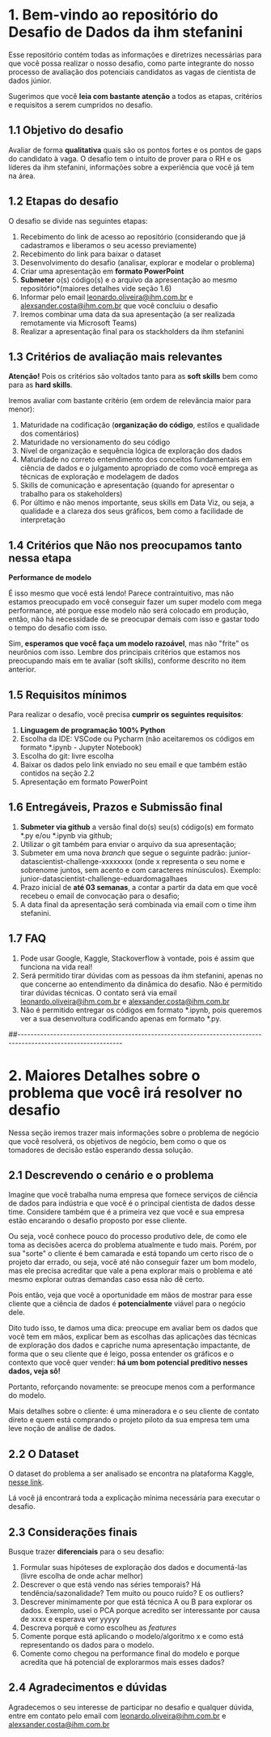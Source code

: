 # 1. Bem-vindo ao repositório do Desafio de Dados da ihm stefanini

Esse repositório contém todas as informações e diretrizes necessárias para que você possa realizar o nosso desafio, como parte integrante do nosso processo de avaliação dos potenciais candidatos as vagas de cientista de dados júnior.

Sugerimos que você **leia com bastante atenção** a todos as etapas, critérios e requisitos a serem cumpridos no desafio.

## 1.1 Objetivo do desafio

Avaliar de forma **qualitativa** quais são os pontos fortes e os pontos de gaps do candidato à vaga.
O desafio tem o intuito de prover para o RH e os líderes da ihm stefanini, informações sobre a experiência que você já tem na área. 

## 1.2 Etapas do desafio

O desafio se divide nas seguintes etapas:

1. Recebimento do link de acesso ao repositório (considerando que já cadastramos e liberamos o seu acesso previamente)
1. Recebimento do link para baixar o dataset
1. Desenvolvimento do desafio (analisar, explorar e modelar o problema)
1. Criar uma apresentação em **formato PowerPoint**
1. **Submeter** o(s) código(s) e o arquivo da apresentação ao mesmo repositório*(maiores detalhes vide seção 1.6)
1. Informar pelo email leonardo.oliveira@ihm.com.br e alexsander.costa@ihm.com.br que você concluiu o desafio
1. Iremos combinar uma data da sua apresentação (a ser realizada remotamente via Microsoft Teams)
1. Realizar a apresentação final para os stackholders da ihm stefanini
 
## 1.3 Critérios de avaliação mais relevantes

**Atenção!** Pois os critérios são voltados tanto para as **soft skills** bem como para as **hard skills**.

Iremos avaliar com bastante critério (em ordem de relevância maior para menor):
1. Maturidade na codificação (**organização do código**, estilos e qualidade dos comentários)
2. Maturidade no versionamento do seu código
3. Nível de organização e sequência lógica de exploração dos dados
4. Maturidade no correto entendimento dos conceitos fundamentais em ciência de dados e o julgamento apropriado de como você emprega as técnicas de exploração e modelagem de dados
5. Skills de comunicação e apresentação (quando for apresentar o trabalho para os stakeholders)
6. Por último e não menos importante, seus skills em Data Viz, ou seja, a qualidade e a clareza dos seus gráficos, bem como a facilidade de interpretação

## 1.4 Critérios que **Não nos preocupamos tanto** nessa etapa

**Performance de modelo** 

É isso mesmo que você está lendo! Parece contraintuitivo, mas não estamos preocupado em você conseguir fazer um super modelo com mega performance, até porque esse modelo não será colocado em produção, então, não há necessidade de se preocupar demais com isso e gastar todo o tempo do desafio com isso. 

Sim, **esperamos que você faça um modelo razoável**, mas não "frite" os neurônios com isso. Lembre dos principais critérios que estamos nos preocupando mais em te avaliar (soft skills), conforme descrito no item anterior.

## 1.5 Requisitos mínimos

Para realizar o desafio, você precisa **cumprir os seguintes requisitos**:

1. **Linguagem de programação 100% Python**
1. Escolha da IDE: VSCode ou Pycharm (não aceitaremos os códigos em formato *.ipynb - Jupyter Notebook)
2. Escolha do git: livre escolha
3. Baixar os dados pelo link enviado no seu email e que também estão contidos na seção 2.2
4. Apresentação em formato PowerPoint


## 1.6 Entregáveis, Prazos e Submissão final

1. **Submeter via github** a versão final do(s) seu(s) código(s) em formato *.py e/ou *.ipynb via github;
1. Utilizar o git também para enviar o arquivo da sua apresentação;
1. Submeter em uma nova *branch* que segue o seguinte padrão: junior-datascientist-challenge-xxxxxxxx (onde x representa o seu nome e sobrenome juntos, sem acento e com caracteres minúsculos). Exemplo: junior-datascientist-challenge-eduardomagalhaes
1. Prazo inicial de **até 03 semanas**, a contar a partir da data em que você recebeu o email de convocação para o desafio;
1. A data final da apresentação será combinada via email com o time ihm stefanini.

## 1.7 FAQ

1. Pode usar Google, Kaggle, Stackoverflow à vontade, pois é assim que funciona na vida real!
2. Será permitido tirar dúvidas com as pessoas da ihm stefanini, apenas no que concerne ao entendimento da dinâmica do desafio. Não é permitido tirar dúvidas técnicas. O contato será via email leonardo.oliveira@ihm.com.br e alexsander.costa@ihm.com.br
3. Não é permitido entregar os códigos em formato *.ipynb, pois queremos ver a sua desenvoltura codificando apenas em formato *.py.

##--------------------------------------------------------------------------------------------------------------

# 2. Maiores Detalhes sobre o problema que você irá resolver no desafio
Nessa seção iremos trazer mais informações sobre o problema de negócio que você resolverá, os objetivos de negócio, bem como o que os tomadores de decisão estão esperando dessa solução.

## 2.1 Descrevendo o cenário e o problema

Imagine que você trabalha numa empresa que fornece serviços de ciência de dados para indústria e que você é o principal cientista de dados desse time. Considere também que é a primeira vez que você e sua empresa estão encarando o desafio proposto por esse cliente. 

Ou seja, você conhece pouco do processo produtivo dele, de como ele toma as decisões acerca do problema atualmente e tudo mais. Porém, por sua "sorte" o cliente é bem camarada e está topando um certo risco de o projeto dar errado, ou seja, você até não conseguir fazer um bom modelo, mas ele precisa acreditar que vale a pena explorar mais o problema e até mesmo explorar outras demandas caso essa não dê certo.

Pois então, veja que você a oportunidade em mãos de mostrar para esse cliente que a ciência de dados é **potencialmente** viável para o negócio dele.

Dito tudo isso, te damos uma dica: preocupe em avaliar bem os dados que você tem em mãos, explicar bem as escolhas das aplicações das técnicas de exploração dos dados e capriche numa apresentação impactante, de forma que o seu cliente que é leigo, possa entender os gráficos e o contexto que você quer vender: **há um bom potencial preditivo nesses dados, veja sô!**

Portanto, reforçando novamente: se preocupe menos com a performance do modelo.

Mais detalhes sobre o cliente: é uma mineradora e o seu cliente de contato direto e quem está comprando o projeto piloto da sua empresa tem uma leve noção de análise de dados.

## 2.2 O Dataset

O dataset do problema a ser analisado se encontra na plataforma Kaggle, [nesse link](https://www.kaggle.com/edumagalhaes/quality-prediction-in-a-mining-process).

Lá você já encontrará toda a explicação mínima necessária para executar o desafio.

## 2.3 Considerações finais

Busque trazer **diferenciais** para o seu desafio:

1. Formular suas hipóteses de exploração dos dados e documentá-las (livre escolha de onde achar melhor)
2. Descrever o que está vendo nas séries temporais? Há tendência/sazonalidade? Tem muito ou pouco ruído? E os outliers?
3. Descrever minimamente por que está técnica A ou B para explorar os dados. Exemplo, usei o PCA porque acredito ser interessante por causa de xxxx e esperava ver yyyyy
4. Descreva porquê e como escolheu as *features*
5. Comente porque está aplicando o modelo/algoritmo x e como está representando os dados para o modelo.
6. Comente como chegou na performance final do modelo e porque acredita que há potencial de explorarmos mais esses dados? 

## 2.4 Agradecimentos e dúvidas

Agradecemos o seu interesse de participar no desafio e qualquer dúvida, entre em contato pelo email com leonardo.oliveira@ihm.com.br e alexsander.costa@ihm.com.br
